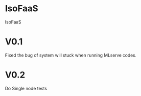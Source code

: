 # IsoFaaS
IsoFaaS

# V0.1
Fixed the bug of system will stuck when running MLserve codes.

# V0.2
Do Single node tests
